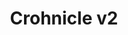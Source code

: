 ---
order: 1
type: 'project'
path: "/projects/crohniclev2"
slug: "crohniclev2"
title: "Crohnicle v2"
description: "is a social network for people with chronic illnesses to find friends and create groups for support and activities."
builtWith: "React, Node, Express, MongoDB, Heroku, Cloudinary, Cypress"
problem: "Having a chronic condition can be lonely, often people are hesitant to talk about them on existing social networks, as to not overwhelm their friends. Some people do use existing social networks to connect with others, but there is no easy way to both find others with the same condition and find events and groups."
solution: "Create a social network dedicated to serving the needs of those with chronic conditions. Creating a dedicated space for users to be able to connect with others, find groups and events. Allowing users to sort and find users with the same or similar conditions, medications and locations."
code: "This project is currently in development. This project is done using functional components and hooks. I also integrated some testing with Cypress.io. I also wanted to take the time to not only design the system architecture but also to take the time to have a beautiful user interface"
githubURL: "https://github.com/justlask/crohnicle-react"
liveURL: "https://crohnic.herokuapp.com/"
image: "https://res.cloudinary.com/justlaskcloud/image/upload/v1582422556/MAIN/portfolio/crohniclev2_avhoo6.png"
video: "https://www.youtube.com/embed/xYzf0lCwblU"
---